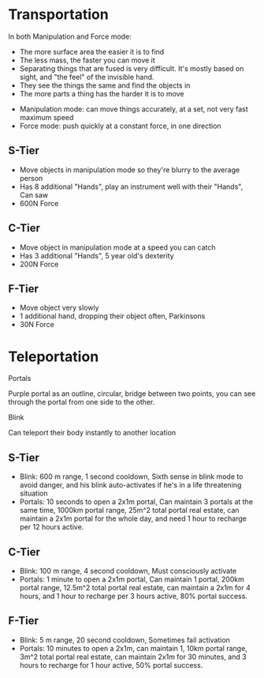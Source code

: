 # Transportation

In both Manipulation and Force mode:
* The more surface area the easier it is to find
* The less mass, the faster you can move it
* Separating things that are fused is very difficult. It's mostly based on sight, and "the feel" of the invisible hand.
* They see the things the same and find the objects in
* The more parts a thing has the harder it is to move

- Manipulation mode: can move things accurately, at a set, not very fast maximum speed
- Force mode: push quickly at a constant force, in one direction

## S-Tier
- Move objects in manipulation mode so they're blurry to the average person
- Has 8 additional "Hands", play an instrument well with their "Hands", Can saw
- 600N Force

## C-Tier
- Move object in manipulation mode at a speed you can catch
- Has 3 additional "Hands", 5 year old's dexterity
- 200N Force

## F-Tier
- Move object very slowly
- 1 additional hand, dropping their object often, Parkinsons
- 30N Force




# Teleportation

Portals

Purple portal as an outline, circular, bridge between two points, you can see through the portal from one side to the other.

Blink

Can teleport their body instantly to another location

## S-Tier
- Blink: 600 m range, 1 second cooldown, Sixth sense in blink mode to avoid danger, and his blink auto-activates if he's in a life threatening situation
- Portals: 10 seconds to open a 2x1m portal, Can maintain 3 portals at the same time, 1000km portal range, 25m^2 total portal real estate, can maintain a 2x1m portal for the whole day, and need 1 hour to recharge per 12 hours active.

## C-Tier
- Blink: 100 m range, 4 second cooldown, Must consciously activate
- Portals: 1 minute to open a 2x1m portal, Can maintain 1 portal, 200km portal range, 12.5m^2 total portal real estate, can maintain a 2x1m for 4 hours, and 1 hour to recharge per 3 hours active, 80% portal success.

## F-Tier
- Blink: 5 m range, 20 second cooldown, Sometimes fail activation
- Portals: 10 minutes to open a 2x1m, can maintain 1, 10km portal range, 3m^2 total portal real estate, can maintain 2x1m for 30 minutes, and 3 hours to recharge for 1 hour active, 50% portal success.

